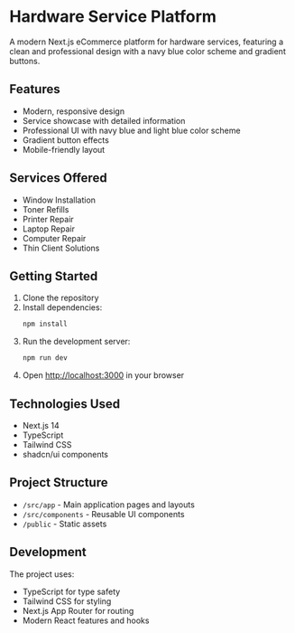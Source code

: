# Hardware Service Platform

A modern Next.js eCommerce platform for hardware services, featuring a clean and professional design with a navy blue color scheme and gradient buttons.

## Features

- Modern, responsive design
- Service showcase with detailed information
- Professional UI with navy blue and light blue color scheme
- Gradient button effects
- Mobile-friendly layout

## Services Offered

- Window Installation
- Toner Refills
- Printer Repair
- Laptop Repair
- Computer Repair
- Thin Client Solutions

## Getting Started

1. Clone the repository
2. Install dependencies:
   ```bash
   npm install
   ```
3. Run the development server:
   ```bash
   npm run dev
   ```
4. Open [http://localhost:3000](http://localhost:3000) in your browser

## Technologies Used

- Next.js 14
- TypeScript
- Tailwind CSS
- shadcn/ui components

## Project Structure

- `/src/app` - Main application pages and layouts
- `/src/components` - Reusable UI components
- `/public` - Static assets

## Development

The project uses:
- TypeScript for type safety
- Tailwind CSS for styling
- Next.js App Router for routing
- Modern React features and hooks 